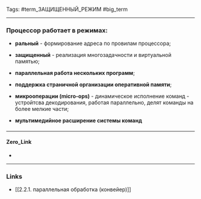 Tags: #term_ЗАЩИЩЕННЫЙ_РЕЖИМ #big_term 
***
### Процессор работает в режимах:
- **ральный** - формирование адреса по провилам процессора;

- **защищенный** - реализация многозадачности и виртуальной памятью;

- **параллельная работа нескольких программ**;

- **поддержка страничной организации оперативной памяти**;

- **микрооперации (micro-ops)** - динамическое исполнение команд - устройтсва декодирования, работая параллельно, делят команды на более мелкие части;

- **мультимедийное расширение системы команд**
####

***
#### Zero_Link
-
***
### Links
- [[2.2.1. параллельная обработка (конвейер)]]

